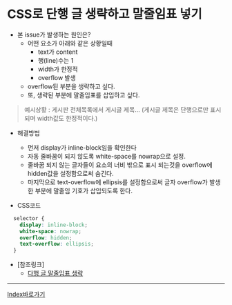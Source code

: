 # CSS로 단행 글 생략하고 말줄임표 넣기
  - 본 issue가 발생하는 원인은?
    - 어떤 요소가 아래와 같은 상황일때
      - text가 content
      - 행(line)수는 1
      - width가 한정적
      - overflow 발생
    - overflow된 부분을 생략하고 싶다.
    - 또, 생략된 부분에 말줄임표를 삽입하고 싶다.

  > 예시상황 : 게시판 전체목록에서 게시글 제목...
  > (게시글 제목은 단행으로만 표시되며 width값도 한정적이다.)

  - 해결방법
    - 먼저 display가 inline-block임을 확인한다
    - 자동 줄바꿈이 되지 않도록 white-space를 nowrap으로 설정.
    - 줄바꿈 되지 않는 글자들이 요소의 너비 밖으로 표시 되는것을 overflow에 hidden값을 설정함으로써 숨긴다.
    - 마지막으로 text-overflow에 ellipsis를 설정함으로써 글자 overflow가 발생한 부분에 말줄임 기호가 삽입되도록 한다.

  - CSS코드
  ```css
    selector {
      display: inline-block;
      white-space: nowrap;
      overflow: hidden;
      text-overflow: ellipsis;
    }
  ```
  - [참조링크]
    - [다행 글 말줄임표 생략](https://codepen.io/martinwolf/pen/qlFdp)


------

[Index바로가기](https://github.com/seromkim1005/study)
